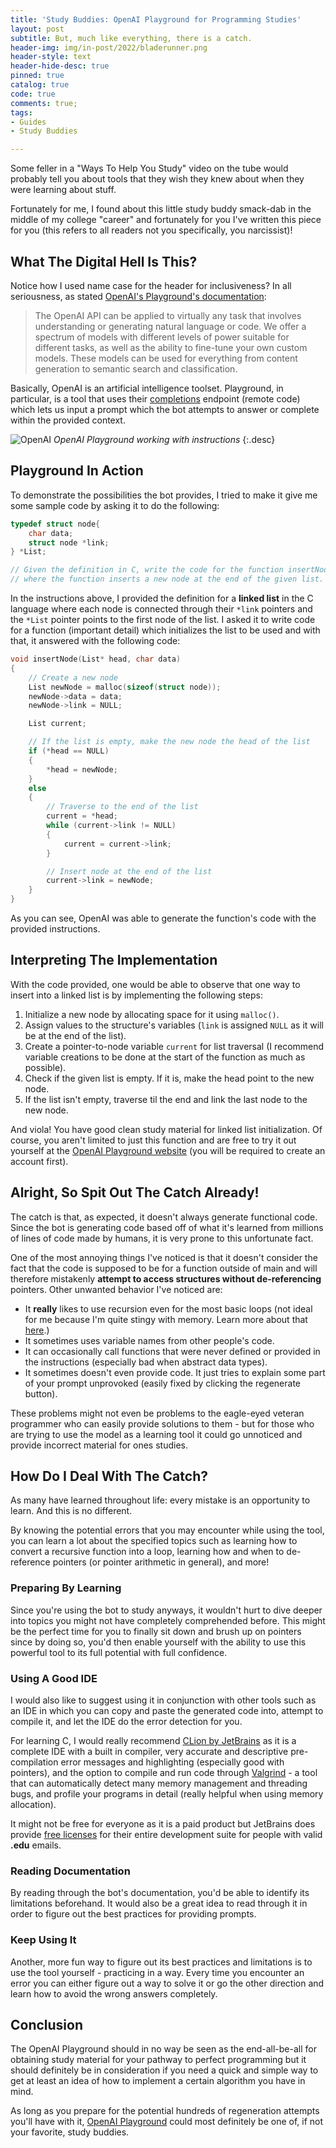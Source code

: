 ```yaml
---
title: 'Study Buddies: OpenAI Playground for Programming Studies'
layout: post
subtitle: But, much like everything, there is a catch.
header-img: img/in-post/2022/bladerunner.png
header-style: text
header-hide-desc: true
pinned: true
catalog: true
code: true
comments: true;
tags:
- Guides
- Study Buddies

---
```

Some feller in a "Ways To Help You Study" video on the tube would probably tell you about tools that they wish they knew
about when they were learning about stuff.

Fortunately for me, I found about this little study buddy smack-dab in the middle of my college "career" and fortunately
for you I've written this piece for you (this refers to all readers not you specifically, you narcissist)!

## What The Digital Hell Is This?

Notice how I used name case for the header for inclusiveness? In all seriousness, as stated [OpenAI's Playground's documentation](https://beta.openai.com/docs/introduction):

> The OpenAI API can be applied to virtually any task that involves understanding or generating natural language or code.
> We offer a spectrum of models with different levels of power suitable for different tasks, as well as the ability to
> fine-tune your own custom models. These models can be used for everything from content generation to semantic search and classification.

Basically, OpenAI is an artificial intelligence toolset. Playground, in particular, is a tool that uses their
[completions](https://beta.openai.com/docs/api-reference/completions) endpoint (remote code) which lets us input a prompt
which the bot attempts to answer or complete within the provided context.

![OpenAI](/img/in-post/2022/ai.webp)
_OpenAI Playground working with instructions_
{:.desc}

## Playground In Action

To demonstrate the possibilities the bot provides, I tried to make it give me some sample code by asking it to do the
following:

```c
typedef struct node{
    char data;
    struct node *link;
} *List;

// Given the definition in C, write the code for the function insertNode() 
// where the function inserts a new node at the end of the given list.
```

In the instructions above, I provided the definition for a **linked list** in the C language where each node is connected
through their `*link` pointers and the `*List` pointer points to the first node of the list. I asked it to write code for
a function (important detail) which initializes the list to be used and with that, it answered with the following code:

```c
void insertNode(List* head, char data)
{
    // Create a new node
    List newNode = malloc(sizeof(struct node));
    newNode->data = data;
    newNode->link = NULL;

    List current;

    // If the list is empty, make the new node the head of the list
    if (*head == NULL)
    {
        *head = newNode;
    }
    else
    {
        // Traverse to the end of the list
        current = *head;
        while (current->link != NULL)
        {
            current = current->link;
        }

        // Insert node at the end of the list
        current->link = newNode;
    }
}
```

As you can see, OpenAI was able to generate the function's code with the provided instructions.

## Interpreting The Implementation

With the code provided, one would be able to observe that one way to insert into a linked list is by implementing the following
steps:

1. Initialize a new node by allocating space for it using `malloc()`.
2. Assign values to the structure's variables (`link` is assigned `NULL` as it will be at the end of the list).
3. Create a pointer-to-node variable `current` for list traversal (I recommend variable creations to be done at the start of the function as much as possible).
4. Check if the given list is empty. If it is, make the head point to the new node.
5. If the list isn't empty, traverse til the end and link the last node to the new node.

And viola! You have good clean study material for linked list initialization. Of course, you aren't limited to just this
function and are free to try it out yourself at the [OpenAI Playground website](https://beta.openai.com/)
(you will be required to create an account first).

## Alright, So Spit Out The Catch Already!

The catch is that, as expected, it doesn't always generate functional code. Since the bot is generating code based off of
what it's learned from millions of lines of code made by humans, it is very prone to this unfortunate fact.

One of the most annoying things I've noticed is that it doesn't consider the fact that the code is supposed to be for a function outside of main and will therefore mistakenly **attempt to access structures without de-referencing** pointers.
Other unwanted behavior I've noticed are:

* It **really** likes to use recursion even for the most basic loops (not ideal for me because I'm quite stingy with
  memory. Learn more about that <a href="https://www.youtube.com/watch?v=mMEmNX6aW_k" target="_blank">here</a>.)
* It sometimes uses variable names from other people's code.
* It can occasionally call functions that were never defined or provided in the instructions (especially bad when abstract
  data types).
* It sometimes doesn't even provide code. It just tries to explain some part of your prompt unprovoked (easily fixed by
  clicking the regenerate button).

These problems might not even be problems to the eagle-eyed veteran programmer who can easily provide solutions to them -
but for those who are trying to use the model as a learning tool it could go unnoticed and provide incorrect material for
ones studies.

## How Do I Deal With The Catch?

As many have learned throughout life: every mistake is an opportunity to learn. And this is no different.

By knowing the potential errors that you may encounter while using the tool, you can learn a lot about the specified topics such as learning how to convert a recursive function into a loop, learning how and when to de-reference pointers (or pointer arithmetic in general), and more!

### Preparing By Learning

Since you're using the bot to study anyways, it wouldn't hurt to dive deeper into topics you might not have completely
comprehended before. This might be the perfect time for you to finally sit down and brush up on pointers since by doing
so, you'd then enable yourself with the ability to use this powerful tool to its full potential with full confidence.

### Using A Good IDE

I would also like to suggest using it in conjunction with other tools such as an IDE in which you can copy and paste the
generated code into, attempt to compile it, and let the IDE do the error detection for you.

For learning C, I would really recommend [CLion by JetBrains](https://www.jetbrains.com/clion/) as it is a complete IDE
with a built in compiler, very accurate and descriptive pre-compilation error messages and highlighting (especially good
with pointers), and the option to compile and run code through [Valgrind](https://valgrind.org/) - a tool that can
automatically detect many memory management and threading bugs, and profile your programs in detail (really helpful when
using memory allocation).

It might not be free for everyone as it is a paid product but JetBrains does provide [free
licenses](https://www.jetbrains.com/community/education/#students) for their entire development suite for people with
valid **.edu** emails.

### Reading Documentation

By reading through the bot's documentation, you'd be able to identify its limitations beforehand. It would also be a great
idea to read through it in order to figure out the best practices for providing prompts.

### Keep Using It

Another, more fun way to figure out its best practices and limitations is to use the tool yourself - practicing in a way.
Every time you encounter an error you can either figure out a way to solve it or go the other direction and learn how to
avoid the wrong answers completely.

## Conclusion

The OpenAI Playground should in no way be seen as the end-all-be-all for obtaining study material for your pathway to
perfect programming but it should definitely be in consideration if you need a quick and simple way to get at least an
idea of how to implement a certain algorithm you have in mind.

As long as you prepare for the potential hundreds of regeneration attempts you'll have with it,
[OpenAI Playground](https://beta.openai.com/playground) could most definitely be one of, if not your favorite, study buddies.
